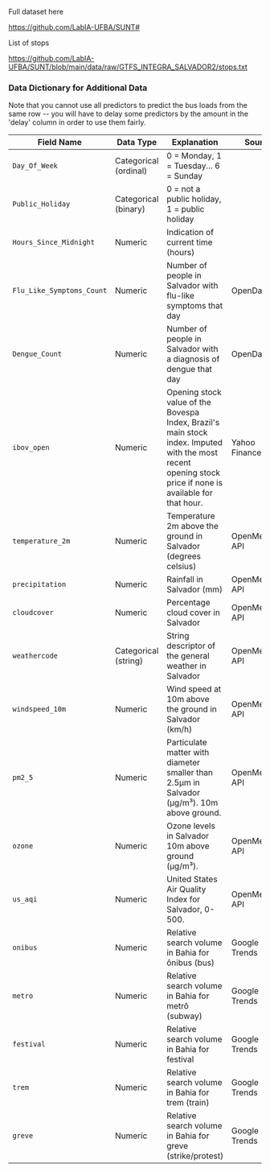 
Full dataset here

https://github.com/LabIA-UFBA/SUNT#

List of stops

https://github.com/LabIA-UFBA/SUNT/blob/main/data/raw/GTFS_INTEGRA_SALVADOR2/stops.txt

### Data Dictionary for Additional Data

Note that you cannot use all predictors to predict the bus loads from the same row -- you will have to delay some predictors by the amount in the 'delay' column in order to use them fairly.

| Field Name                | Data Type             | Explanation                                                                                                                                               | Source            | Frequency  | Delay    |
|---------------------------|-----------------------|-----------------------------------------------------------------------------------------------------------------------------------------------------------|-------------------|------------|----------|
| `Day_Of_Week`             | Categorical (ordinal) | 0 = Monday, 1 = Tuesday...  6 = Sunday                                                                                                                    |                   | Daily      | Nil      |
| `Public_Holiday`          | Categorical (binary)  | 0 = not a public holiday, 1 = public holiday                                                                                                              |                   | Daily      | Nil      |
| `Hours_Since_Midnight`    | Numeric               | Indication of current time (hours)                                                                                                                        |                   | 5-minutely | Nil      |
| `Flu_Like_Symptoms_Count` | Numeric               | Number of people in Salvador with flu-like symptoms that day                                                                                              | OpenDataSUS       | Daily      | One day  |
| `Dengue_Count`            | Numeric               | Number of people in Salvador with a diagnosis of dengue that day                                                                                          | OpenDataSUS       | Daily      | One day  |
| `ibov_open`               | Numeric               | Opening stock value of the Bovespa Index, Brazil's main stock index. Imputed with the most recent opening stock price if none is available for that hour. | Yahoo Finance API | Hourly     | One hour |
| `temperature_2m`          | Numeric               | Temperature 2m above the ground in Salvador (degrees celsius)                                                                                             | OpenMeteo API     | Hourly     | One hour |
| `precipitation`           | Numeric               | Rainfall in Salvador (mm)                                                                                                                                 | OpenMeteo API     | Hourly     | One hour |  
| `cloudcover`              | Numeric               | Percentage cloud cover in Salvador                                                                                                                        | OpenMeteo API     | Hourly     | One hour |     
| `weathercode`             | Categorical (string)  | String descriptor of the general weather in Salvador                                                                                                      | OpenMeteo API     | Hourly     | One hour |
| `windspeed_10m`           | Numeric               | Wind speed at 10m above the ground in Salvador (km/h)                                                                                                     | OpenMeteo API     | Hourly     | One hour |
| `pm2_5`                   | Numeric               | Particulate matter with diameter smaller than 2.5μm in Salvador (μg/m³). 10m above ground.                                                                | OpenMeteo API     | Hourly     | One hour |
| `ozone`                   | Numeric               | Ozone levels in Salvador 10m above ground (μg/m³).                                                                                                        | OpenMeteo API     | Hourly     | One hour |
| `us_aqi`                  | Numeric               | United States Air Quality Index for Salvador, 0-500.                                                                                                      | OpenMeteo API     | Hourly     | One hour |
| `onibus`                  | Numeric               | Relative search volume in Bahia for ônibus (bus)                                                                                                          | Google Trends     | Daily      | One day  |                           
| `metro`                   | Numeric               | Relative search volume in Bahia for metrô (subway)                                                                                                        | Google Trends     | Daily      | One day  | 
| `festival`                | Numeric               | Relative search volume in Bahia for festival                                                                                                              | Google Trends     | Daily      | One day  | 
| `trem`                    | Numeric               | Relative search volume in Bahia for trem (train)                                                                                                          | Google Trends     | Daily      | One day  | 
| `greve`                   | Numeric               | Relative search volume in Bahia for greve (strike/protest)                                                                                                | Google Trends     | Daily      | One day  | 
